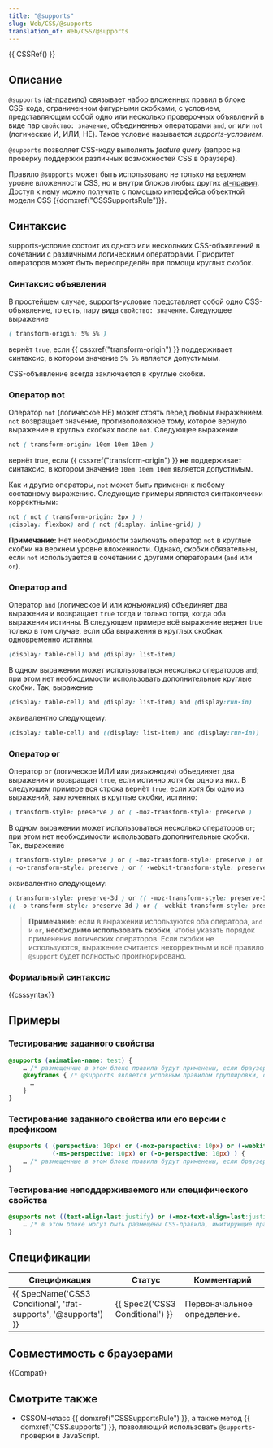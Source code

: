 ```yaml
---
title: "@supports"
slug: Web/CSS/@supports
translation_of: Web/CSS/@supports
---
```


{{ CSSRef() }}

## Описание

`@supports` ([at-правило](/ru/docs/Web/CSS/At-rule)) связывает набор вложенных правил в блоке CSS-кода, ограниченном фигурными скобками, с условием, представляющим собой одно или несколько проверочных объявлений в виде пар `свойство: значение`, объединенных операторами `and`, `or` или `not` (логические И, ИЛИ, НЕ). Такое условие называется _supports-условием_.

`@supports` позволяет CSS-коду выполнять _feature query_ (запрос на проверку поддержки различных возможностей CSS в браузере).

Правило `@supports` может быть использовано не только на верхнем уровне вложенности CSS, но и внутри блоков любых других [at-правил](/ru/docs/Web/CSS/At-rule#условные_групповые_правила). Доступ к нему можно получить с помощью интерфейса объектной модели CSS {{domxref("CSSSupportsRule")}}.

## Синтаксис

supports-условие состоит из одного или нескольких CSS-объявлений в сочетании с различными логическими операторами. Приоритет операторов может быть переопределён при помощи круглых скобок.

### Синтаксис объявления

В простейшем случае, supports-условие представляет собой одно CSS-объявление, то есть, пару вида `свойство: значение`. Следующее выражение

```css
( transform-origin: 5% 5% )
```

вернёт `true`, если {{ cssxref("transform-origin") }} поддерживает синтаксис, в котором значение `5% 5%` является допустимым.

CSS-объявление всегда заключается в круглые скобки.

### Оператор not

Оператор `not` (логическое НЕ) может стоять перед любым выражением. `not` возвращает значение, противоположное тому, которое вернуло выражение в круглых скобках после `not`. Следующее выражение

```css
not ( transform-origin: 10em 10em 10em )
```

вернёт true, если {{ cssxref("transform-origin") }} **не** поддерживает синтаксис, в котором значение `10em 10em 10em` является допустимым.

Как и другие операторы, `not` может быть применен к любому составному выражению. Следующие примеры являются синтаксически корректными:

```css
not ( not ( transform-origin: 2px ) )
(display: flexbox) and ( not (display: inline-grid) )
```

**Примечание:** Нет необходимости заключать оператор `not` в круглые скобки на верхнем уровне вложенности. Однако, скобки обязательны, если `not` используается в сочетании с другими операторами (`and` или `or`).

### Оператор and

Оператор `and` (логическое И или _конъюнкция_) объединяет два выражения и возвращает `true` тогда и только тогда, когда оба выражения истинны. В следующем примере всё выражение вернет true только в том случае, если оба выражения в круглых скобках одновременно истинны.

```css
(display: table-cell) and (display: list-item)
```

В одном выражении может использоваться несколько операторов `and`; при этом нет необходимости использовать дополнительные круглые скобки. Так, выражение

```css
(display: table-cell) and (display: list-item) and (display:run-in)
```

эквивалентно следующему:

```css
(display: table-cell) and ((display: list-item) and (display:run-in))
```

### Оператор or

Оператор `or` (логическое ИЛИ или _дизъюнкция_) объединяет два выражения и возвращает `true`, если истинно хотя бы одно из них. В следующем примере вся строка вернёт `true`, если хотя бы одно из выражений, заключенных в круглые скобки, истинно:

```css
( transform-style: preserve ) or ( -moz-transform-style: preserve )
```

В одном выражении может использоваться несколько операторов `or`; при этом нет необходимости использовать дополнительные скобки. Так, выражение

```css
( transform-style: preserve ) or ( -moz-transform-style: preserve ) or
( -o-transform-style: preserve ) or ( -webkit-transform-style: preserve  )
```

эквивалентно следующему:

```css
( transform-style: preserve-3d ) or (( -moz-transform-style: preserve-3d ) or
(( -o-transform-style: preserve-3d ) or ( -webkit-transform-style: preserve-3d  )))
```

> **Примечание**: если в выражении используются оба оператора, `and` и `or`, **необходимо использовать скобки**, чтобы указать порядок применения логических операторов. Если скобки не используются, выражение считается некорректным и всё правило `@support` будет полностью проигнорировано.

### Формальный синтаксис

{{csssyntax}}

## Примеры

### Тестирование заданного свойства

```css
@supports (animation-name: test) {
    … /* размещенные в этом блоке правила будут применены, если браузером поддерживаются свойства анимации без префиксов */
    @keyframes { /* @supports является условным правилом группировки, оно может содержать в себе другие at-правила */
      …
    }
}
```

### Тестирование заданного свойства или его версии с префиксом

```css
@supports ( (perspective: 10px) or (-moz-perspective: 10px) or (-webkit-perspective: 10px) or
            (-ms-perspective: 10px) or (-o-perspective: 10px) ) {
    … /* размещенные в этом блоке правила будут применены, если браузером поддерживаются свойства 3D трансформации, хотя бы с префиксами */
}
```

### Тестирование неподдерживаемого или специфического свойства

```css
@supports not ((text-align-last:justify) or (-moz-text-align-last:justify) ){
    … /* в этом блоке могут быть размещены CSS-правила, имитирующие правило `text-align-last: justify` */
}
```

## Спецификации

| Спецификация                                                    | Статус                          | Комментарий                 |
| --------------------------------------------------------------- | ------------------------------- | --------------------------- |
| {{ SpecName('CSS3 Conditional', '#at-supports', '@supports') }} | {{ Spec2('CSS3 Conditional') }} | Первоначальное определение. |

## Совместимость с браузерами

{{Compat}}

## Смотрите также

- CSSOM-класс {{ domxref("CSSSupportsRule") }}, а также метод {{ domxref("CSS.supports") }}, позволяющий использовать `@supports`-проверки в JavaScript.

